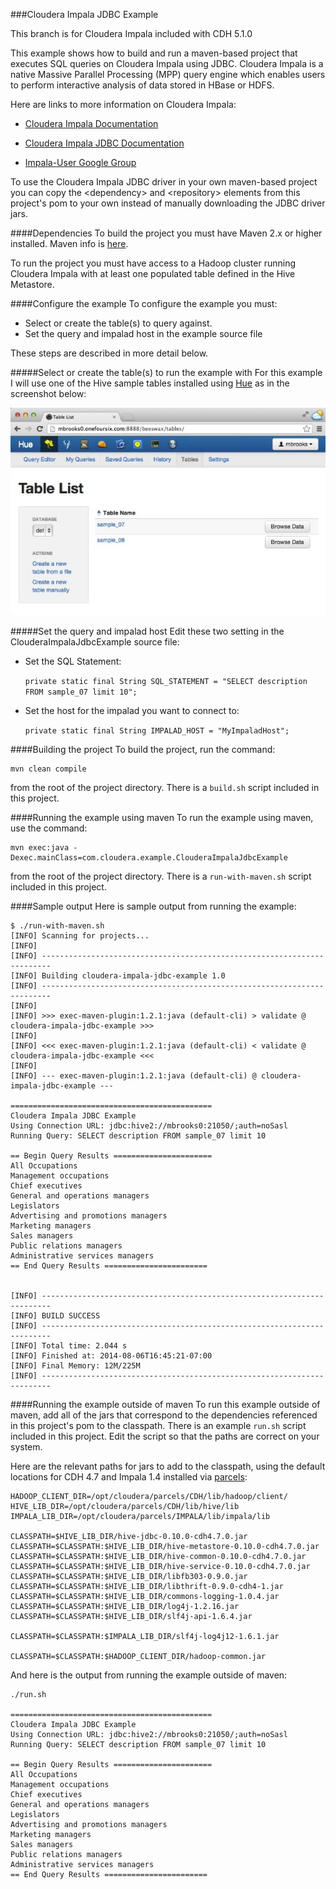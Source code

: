 ###Cloudera Impala JDBC Example

This branch is for Cloudera Impala included with CDH 5.1.0

This example shows how to build and run a maven-based project that executes SQL queries on Cloudera Impala using JDBC. 
Cloudera Impala is a native Massive Parallel Processing (MPP) query engine which enables users to perform interactive analysis of data stored in HBase or HDFS. 

Here are links to more information on Cloudera Impala:


- [Cloudera Impala Documentation](http://www.cloudera.com/content/cloudera-content/cloudera-docs/CDH5/latest/Impala/impala.html)

- [Cloudera Impala JDBC Documentation](http://www.cloudera.com/content/cloudera-content/cloudera-docs/Impala/latest/Installing-and-Using-Impala/ciiu_impala_jdbc.html)

- [Impala-User Google Group](https://groups.google.com/a/cloudera.org/forum/?fromgroups#!forum/impala-user)

 
 
To use the Cloudera Impala JDBC driver in your own maven-based project you can copy the \<dependency\> and \<repository\> elements from this project's pom to your own instead of manually downloading the JDBC driver jars.




####Dependencies
To build the project you must have Maven 2.x or higher installed.  Maven info is [here](http://maven.apache.org).

To run the project you must have access to a Hadoop cluster running Cloudera Impala with at least one populated table defined in the Hive Metastore.


####Configure the example
To configure the example you must:

- Select or create the table(s) to query against.
- Set the query and impalad host in the example source file

These steps are described in more detail below.





#####Select or create the table(s) to run the example with
For this example I will use one of the Hive sample tables installed using [Hue](http://gethue.com) as in the screenshot below:  


![Hue Table List](images/HueTableList.jpg)

#####Set the query and impalad host
Edit these two setting in the ClouderaImpalaJdbcExample source file:

- Set the SQL Statement:

	`private static final String SQL_STATEMENT = "SELECT description FROM sample_07 limit 10";`
	
- Set the host for the impalad you want to connect to: 

	`private static final String IMPALAD_HOST = "MyImpaladHost";`


####Building the project
To build the project, run the command:

	mvn clean compile

from the root of the project directory.   There is a `build.sh` script included in this project.


####Running the example using maven
To run the example using maven, use the command:

	mvn exec:java -Dexec.mainClass=com.cloudera.example.ClouderaImpalaJdbcExample

from the root of the project directory.  There is a `run-with-maven.sh` script included in this project.

####Sample output
Here is sample output from running the example:


	$ ./run-with-maven.sh 
	[INFO] Scanning for projects...
	[INFO]                                               
	[INFO] ------------------------------------------------------------------------
	[INFO] Building cloudera-impala-jdbc-example 1.0
	[INFO] ------------------------------------------------------------------------
	[INFO] 
	[INFO] >>> exec-maven-plugin:1.2.1:java (default-cli) > validate @ cloudera-impala-jdbc-example >>>
	[INFO] 
	[INFO] <<< exec-maven-plugin:1.2.1:java (default-cli) < validate @ cloudera-impala-jdbc-example <<<
	[INFO] 
	[INFO] --- exec-maven-plugin:1.2.1:java (default-cli) @ cloudera-impala-jdbc-example ---

	=============================================
	Cloudera Impala JDBC Example
	Using Connection URL: jdbc:hive2://mbrooks0:21050/;auth=noSasl
	Running Query: SELECT description FROM sample_07 limit 10

	== Begin Query Results ======================
	All Occupations
	Management occupations
	Chief executives
	General and operations managers
	Legislators
	Advertising and promotions managers
	Marketing managers
	Sales managers
	Public relations managers
	Administrative services managers
	== End Query Results =======================


	[INFO] ------------------------------------------------------------------------
	[INFO] BUILD SUCCESS
	[INFO] ------------------------------------------------------------------------
	[INFO] Total time: 2.044 s
	[INFO] Finished at: 2014-08-06T16:45:21-07:00
	[INFO] Final Memory: 12M/225M
	[INFO] ------------------------------------------------------------------------

	

####Running the example outside of maven
To run this example outside of maven, add all of the jars that correspond to the dependencies referenced in this project's pom to the classpath.  There is an example `run.sh` script included in this project.  Edit the script so that the paths are correct on your system.

Here are the relevant paths for jars to add to the classpath, using the default locations for CDH 4.7 and Impala 1.4 installed via [parcels](http://blog.cloudera.com/blog/2013/05/faq-understanding-the-parcel-binary-distribution-format/):

	HADOOP_CLIENT_DIR=/opt/cloudera/parcels/CDH/lib/hadoop/client/
	HIVE_LIB_DIR=/opt/cloudera/parcels/CDH/lib/hive/lib
	IMPALA_LIB_DIR=/opt/cloudera/parcels/IMPALA/lib/impala/lib

	CLASSPATH=$HIVE_LIB_DIR/hive-jdbc-0.10.0-cdh4.7.0.jar
	CLASSPATH=$CLASSPATH:$HIVE_LIB_DIR/hive-metastore-0.10.0-cdh4.7.0.jar
	CLASSPATH=$CLASSPATH:$HIVE_LIB_DIR/hive-common-0.10.0-cdh4.7.0.jar
	CLASSPATH=$CLASSPATH:$HIVE_LIB_DIR/hive-service-0.10.0-cdh4.7.0.jar
	CLASSPATH=$CLASSPATH:$HIVE_LIB_DIR/libfb303-0.9.0.jar
	CLASSPATH=$CLASSPATH:$HIVE_LIB_DIR/libthrift-0.9.0-cdh4-1.jar
	CLASSPATH=$CLASSPATH:$HIVE_LIB_DIR/commons-logging-1.0.4.jar
	CLASSPATH=$CLASSPATH:$HIVE_LIB_DIR/log4j-1.2.16.jar
	CLASSPATH=$CLASSPATH:$HIVE_LIB_DIR/slf4j-api-1.6.4.jar

	CLASSPATH=$CLASSPATH:$IMPALA_LIB_DIR/slf4j-log4j12-1.6.1.jar

	CLASSPATH=$CLASSPATH:$HADOOP_CLIENT_DIR/hadoop-common.jar

And here is the output from running the example outside of maven:

	./run.sh

	=============================================
	Cloudera Impala JDBC Example
	Using Connection URL: jdbc:hive2://mbrooks0:21050/;auth=noSasl
	Running Query: SELECT description FROM sample_07 limit 10
	
	== Begin Query Results ======================
	All Occupations
	Management occupations
	Chief executives
	General and operations managers
	Legislators
	Advertising and promotions managers
	Marketing managers
	Sales managers
	Public relations managers
	Administrative services managers
	== End Query Results =======================


